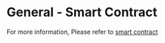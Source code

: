 # General - Smart Contract

For more information, Please refer to [smart contract](https://docs.soliditylang.org/en/v0.7.1/)